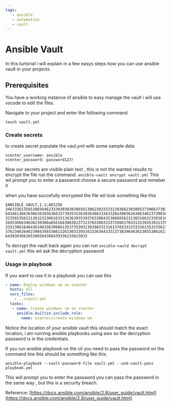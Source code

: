 ```yaml
---
tags:
   - ansible
   - automation
   - vault
---
```

# Ansible Vault

In this turtorial i will explain in a few easys steps how you can use ansible vault in your projects.

## Prerequisites

You have a working instance of ansible to easy manage the vault i will use vscode to edit the files.

Navigate to your project and enter the following command

```
touch vault.yml
```

### Create secrets

to create secret populate the vaul.yml with some sample data

```
vcenter_username: ansible
vcenter_password: password123!
```

Now our secrets are visible plain text , this is not the wanted results to encrypt the file run the command.
``` ansible-vault encrypt vault.yml ```
This wil prompt you to enter a password choose a secure password and remeber it

when you have succefully encrypted the file wil look something like this 
```
$ANSIBLE_VAULT;1.1;AES256
34633361356538656462333030383838656130623833333130366230386537396637303064653539
6434613663636636383636633739353536383636633363320a396562636634623739656566306639
32356535613136323230616331343639353937633864353666656231303166323365616636326261
3435366634636230360a656166306362373137653863333735663763313139353931376639323738
33313861646436346336396661353735393130386531316137653332333261353235623761303961
37623462646239663565386132633033393162336364333137383964636230353861623733666266
643830366265396564306439336233623033
```

To decrypt the vault back again you can run
``` ansible-vauld decrypt vault.yml ``` this wil ask the decryption password

### Usage in playbook
If you want to use it in a playbook you can use this 

```yaml
- name: Deploy windows vm on vcenter
  hosts: all
  vars_files:
    - ../vault.yml
  tasks:
   - name: Create windwos vm on vcenter
     ansible.builtin.include_role:
       name: vcenter/create-windows-vm
```
Notice the location of your ansible vault this should match the exact location, i am running ansible playbooks using awx so the decryption password is in the credentials.

If you run ansible playbook on the cli you need to pass the password on the command line this should be something like this.

```
ansible-playbook --vault-password-file vault.yml --ask-vault-pass playbook.yml
```

This will prompt you to enter the password you can pass the password in the same way , but this is a security breach.

Reference: [https://docs.ansible.com/ansible/2.8/user_guide/vault.html](https://docs.ansible.com/ansible/2.8/user_guide/vault.html)

